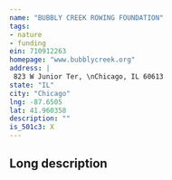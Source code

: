 ```yaml
---
name: "BUBBLY CREEK ROWING FOUNDATION"
tags:
- nature
- funding
ein: 710912263
homepage: "www.bubblycreek.org"
address: |
 823 W Junior Ter, \nChicago, IL 60613
state: "IL"
city: "Chicago"
lng: -87.6505
lat: 41.960358
description: ""
is_501c3: X
---
```


## Long description


